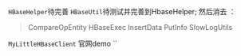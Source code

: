 ```HBaseHelper```待完善
```HBaseUtil```待测试并完善到HbaseHelper; 然后消去 ：
>CompareOpEntity
HBaseExec
InsertData
PutInfo
SlowLogUtils

`MyLittleHBaseClient` 官网demo
``